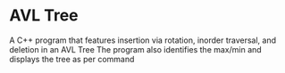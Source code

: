 # AVL Tree
 A C++ program that features insertion via rotation, inorder traversal, and deletion in an AVL Tree
 The program also identifies the max/min and displays the tree as per command
